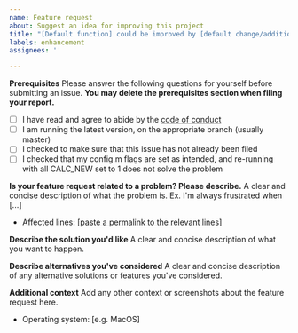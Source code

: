 ```yaml
---
name: Feature request
about: Suggest an idea for improving this project
title: "[Default function] could be improved by [default change/addition]"
labels: enhancement
assignees: ''

---
```


**Prerequisites**
Please answer the following questions for yourself before submitting an issue. **You may delete the prerequisites section when filing your report.**
- [ ] I have read and agree to abide by the [code of conduct](https://github.com/vancesteven/PlanetProfile/blob/master/CODE_OF_CONDUCT.md)
- [ ] I am running the latest version, on the appropriate branch (usually master)
- [ ] I checked to make sure that this issue has not already been filed
- [ ] I checked that my config.m flags are set as intended, and re-running with all CALC_NEW set to 1 does not solve the problem

**Is your feature request related to a problem? Please describe.**
A clear and concise description of what the problem is. Ex. I'm always frustrated when [...]
* Affected lines: [[paste a permalink to the relevant lines](https://stackoverflow.com/questions/23821235/how-to-link-to-specific-line-number-on-github)]

**Describe the solution you'd like**
A clear and concise description of what you want to happen.

**Describe alternatives you've considered**
A clear and concise description of any alternative solutions or features you've considered.

**Additional context**
Add any other context or screenshots about the feature request here.
* Operating system: [e.g. MacOS]
